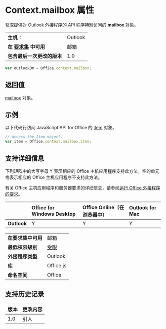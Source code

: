 
# Context.mailbox 属性
获取提供对 Outlook 外接程序的 API 程序特别访问的  **mailbox** 对象。

|||
|:-----|:-----|
|**主机：**|Outlook|
|**在 [要求集](../../docs/overview/specify-office-hosts-and-api-requirements.md) 中可用**|邮箱|
|**包含最后一次更改的版本**|1.0|

```js
var outlookOm = Office.context.mailbox;
```


## 返回值


  [mailbox](http://msdn.microsoft.com/library/a3880d3b-8a09-4cf9-9274-f2682cb3b769%28Office.15%29.aspx) 对象。


## 示例

以下代码行访问 JavaScript API for Office 的 [item](http://msdn.microsoft.com/library/ad288df1-3ca2-474c-bea4-c51f46e6fc43%28Office.15%29.aspx) 对象。


```js
// Access the Item object.
var item = Office.context.mailbox.item;

```




## 支持详细信息


下列矩阵中的大写字母 Y 表示相应的 Office 主机应用程序支持此方法。空的单元格表示相应的 Office 主机应用程序不支持此方法。

有关 Office 主机应用程序和服务器要求的详细信息，请参阅[运行 Office 外接程序的要求](../../docs/overview/requirements-for-running-office-add-ins.md)。


||**Office for Windows Desktop**|**Office Online（在浏览器中）**|**Outlook for Mac**|
|:-----|:-----|:-----|:-----|
|**Outlook**|Y|Y|Y|

|||
|:-----|:-----|
|**在要求集中可用**|邮箱|
|**最低权限级别**|[受限](../../docs/develop/requesting-permissions-for-api-use-in-content-and-task-pane-add-ins.md)|
|**外接程序类型**|Outlook|
|**库**|Office.js|
|**命名空间**|Office|

## 支持历史记录


|**版本**|**更改内容**|
|:-----|:-----|
|1.0|引入|
